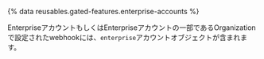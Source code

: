 
{% data reusables.gated-features.enterprise-accounts %}

EnterpriseアカウントもしくはEnterpriseアカウントの一部であるOrganizationで設定されたwebhookには、`enterprise`アカウントオブジェクトが含まれます。
